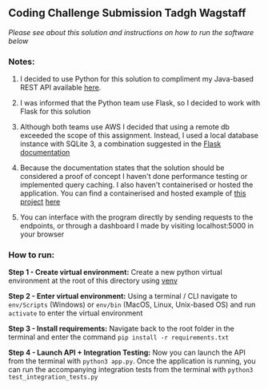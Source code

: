 ## Coding Challenge Submission Tadgh Wagstaff

*Please see about this solution and instructions on how to run the software below*

### Notes: 

1) I decided to use Python for this solution to compliment my Java-based REST API available [here](https://github.com/TadghW/pprRank). 

2) I was informed that the Python team use Flask, so I decided to work with Flask for this solution

2) Although both teams use AWS I decided that using a remote db exceeded the scope of this assignment. Instead, I used a local database instance with SQLite 3, a combination suggested in the [Flask documentation](https://flask.palletsprojects.com/en/2.2.x/patterns/sqlite3/)

3) Because the documentation states that the solution should be considered a proof of concept I haven't done performance testing or implemented query caching. I also haven't containerised or hosted the application. You can find a containerised and hosted example of [this project](https://github.com/TadghW/pprRank) [here](https://headphones.science)

4) You can interface with the program directly by sending requests to the endpoints, or through a dashboard I made by visiting localhost:5000 in your browser

### How to run: 

**Step 1 - Create virtual environment:** Create a new python virtual environment at the root of this directory using [venv](https://docs.python.org/3/library/venv.html#module-venv)

**Step 2 - Enter virtual environment:** Using a terminal / CLI navigate to ``env/Scripts`` (Windows) or ``env/bin`` (MacOS, Linux, Unix-based OS) and run `activate` to enter the virtual environment 

**Step 3 - Install requirements:** Navigate back to the root folder in the terminal and enter the command `pip install -r requirements.txt`

**Step 4 - Launch API + Integration Testing:** Now you can launch the API from the terminal with `python3 app.py`. Once the application is running, you can run the accompanying integration tests from the terminal with `python3 test_integration_tests.py`

